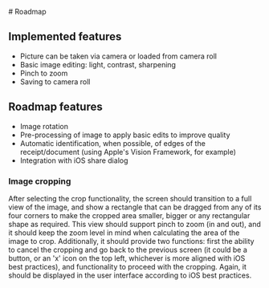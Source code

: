 # Roadmap

## Implemented features

- Picture can be taken via camera or loaded from camera roll
- Basic image editing: light, contrast, sharpening
- Pinch to zoom
- Saving to camera roll

## Roadmap features

- Image rotation
- Pre-processing of image to apply basic edits to improve quality
- Automatic identification, when possible, of edges of the receipt/document (using Apple's Vision Framework, for example)
- Integration with iOS share dialog

### Image cropping

After selecting the crop functionality, the screen should transition to a full view of the image, and show a rectangle that can be dragged from any of its four corners to make the cropped area smaller, bigger or any rectangular shape as required. This view should support pinch to zoom (in and out), and it should keep the zoom level in mind when calculating the area of the image to crop. Additionally, it should provide two functions: first the ability to cancel the cropping and go back to the previous screen (it could be a button, or an 'x' icon on the top left, whichever is more aligned with iOS best practices), and functionality to proceed with the cropping. Again, it should be displayed in the user interface according to iOS best practices.
